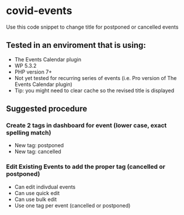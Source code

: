 # covid-events
Use this code snippet to change title for postponed or cancelled events
## Tested in an enviroment that is using:
* The Events Calendar plugin 
* WP 5.3.2
* PHP version 7+
* Not yet tested for recurring series of events (i.e. Pro version of The Events Calendar plugin)
* Tip: you might need to clear cache so the revised title is displayed
## Suggested procedure
### Create 2 tags in dashboard for event (lower case, exact spelling match)
* New tag: postponed
* New tag: cancelled
### Edit Existing Events to add the proper tag (cancelled or postponed)
* Can edit indivdual events 
* Can use quick edit
* Can use bulk edit
* Use one tag per event (cancelled or postponed)
